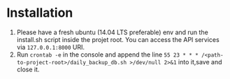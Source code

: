 Installation
============
1. Please have a fresh ubuntu (14.04 LTS preferable) env and run the install.sh script inside the projet root. You can access the API services via `127.0.0.1:8000` URI.
2. Run `crontab -e` in the console and append the line `55 23 * * * /<path-to-project-root>/daily_backup_db.sh >/dev/null 2>&1` into it,save and close it.
